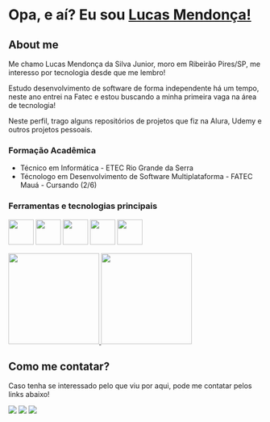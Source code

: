 # Opa, e aí? Eu sou <a href="https://www.linkedin.com/in/lucasmendon/">Lucas Mendonça!</a>



## About me
 
 Me chamo Lucas Mendonça da Silva Junior, moro em Ribeirão Pires/SP, me interesso por tecnologia desde que me lembro!
 
Estudo desenvolvimento de software de forma independente há um tempo, neste ano entrei na Fatec e estou buscando a minha primeira vaga na área de tecnologia!

 Neste perfil, trago alguns repositórios de projetos que fiz na Alura, Udemy e outros projetos pessoais.
 ### Formação Acadêmica

 * Técnico em Informática - ETEC Rio Grande da Serra
 * Técnologo em Desenvolvimento de Software Multiplataforma - FATEC Mauá - Cursando (2/6)

 ### Ferramentas e tecnologias principais

<img src="https://cdn.jsdelivr.net/gh/devicons/devicon/icons/angular/angular-original.svg" width="50" height="50"/>  <img src="https://cdn.jsdelivr.net/gh/devicons/devicon/icons/typescript/typescript-plain.svg" width="50" height="50" /> <img src="https://cdn.jsdelivr.net/gh/devicons/devicon/icons/java/java-original.svg" width="50"/> <img src="https://cdn.jsdelivr.net/gh/devicons/devicon/icons/linux/linux-original.svg" width="50"/> <img src="https://cdn.jsdelivr.net/gh/devicons/devicon/icons/docker/docker-original.svg" width="50"/>

    
          
          
<div>
<a href="https://github.com/LucasMend0n">
<img height="180em" src="https://github-readme-stats.vercel.app/api?username=LucasMend0n&show_icons=true&theme=dracula&include_all_commits=true&count_private=true"/>
<img height="180em" src="https://github-readme-stats.vercel.app/api/top-langs/?username=LucasMend0n&layout=compact&langs_count=7&theme=dracula"/>
</a>
</div>

## Como me contatar? 

Caso tenha se interessado pelo que viu por aqui, pode me contatar pelos links abaixo!

<div>
<a href="https://www.linkedin.com/in/lucasmendon/" target="_blank"><img src="https://img.shields.io/badge/-LinkedIn-%230077B5?style=for-the-badge&logo=linkedin&logoColor=white" target="_blank"></a>
<a href="https://instagram.com/luh_msjr/" target="_blank"><img src="https://img.shields.io/badge/-Instagram-%23E4405F?style=for-the-badge&logo=instagram&logoColor=white" target="_blank"></a>
<a href = "mailto:lucasjr413@gmail.com"><img src="https://img.shields.io/badge/Gmail-D14836?style=for-the-badge&logo=gmail&logoColor=white" target="_blank"></a>
</div>

<!---
LucasMend0n/LucasMend0n is a ✨ special ✨ repository because its `README.md` (this file) appears on your GitHub profile.
You can click the Preview link to take a look at your changes.
--->
